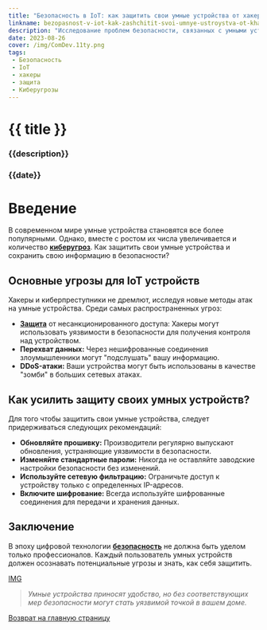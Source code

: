 ```yaml
---
title: "Безопасность в IoT: как защитить свои умные устройства от хакеров"
linkname: bezopasnost-v-iot-kak-zashchitit-svoi-umnye-ustroystva-ot-khakerov
description: "Исследование проблем безопасности, связанных с умными устройствами, и методов их защиты от внешних угроз."
date: 2023-08-26
cover: /img/ComDev.11ty.png
tags: 
 - Безопасность
 - IoT
 - хакеры
 - защита
 - Киберугрозы
---
```

# {{ title }}
### {{description}}
### {{date}}

# Введение

В современном мире умные устройства становятся все более популярными. Однако, вместе с ростом их числа увеличивается и количество **[киберугроз](/)**. Как защитить свои умные устройства и сохранить свою информацию в безопасности?

## Основные угрозы для IoT устройств

Хакеры и киберпреступники не дремлют, исследуя новые методы атак на умные устройства. Среди самых распространенных угроз:

* **[Защита](/)** от несанкционированного доступа: Хакеры могут использовать уязвимости в безопасности для получения контроля над устройством.
* **Перехват данных:** Через нешифрованные соединения злоумышленники могут "подслушать" вашу информацию.
* **DDoS-атаки:** Ваши устройства могут быть использованы в качестве "зомби" в больших сетевых атаках.

## Как усилить защиту своих умных устройств?

Для того чтобы защитить свои умные устройства, следует придерживаться следующих рекомендаций:

* **Обновляйте прошивку:** Производители регулярно выпускают обновления, устраняющие уязвимости в безопасности.
* **Изменяйте стандартные пароли:** Никогда не оставляйте заводские настройки безопасности без изменений.
* **Используйте сетевую фильтрацию:** Ограничьте доступ к устройству только с определенных IP-адресов.
* **Включите шифрование:** Всегда используйте шифрованные соединения для передачи и хранения данных.

## Заключение

В эпоху цифровой технологии **[безопасность](/)** не должна быть уделом только профессионалов. Каждый пользователь умных устройств должен осознавать потенциальные угрозы и знать, как себя защитить.

[IMG](/)
> *Умные устройства приносят удобство, но без соответствующих мер безопасности могут стать уязвимой точкой в вашем доме.*

[Возврат на главную страницу](/)
